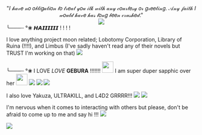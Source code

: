 <div align="center">
"𝐼 𝒽𝒶𝓋𝑒 𝓃𝑜 𝑜𝒷𝓁𝒾𝑔𝒶𝓉𝒾𝑜𝓃 𝓉𝑜 𝓉𝓇𝑒𝒶𝓉 𝓎𝑜𝓊 𝒾𝓁𝓀 𝓌𝒾𝓉𝒽 𝒶𝓃𝓎 𝒸𝑜𝓊𝓇𝓉𝑒𝓈𝓎 𝑜𝓇 𝑔𝓇𝑒𝑒𝓉𝒾𝓃𝑔. 𝒜𝓃𝓎 𝒻𝒶𝒾𝓉𝒽 𝐼 𝓌𝑜𝓊𝓁𝒹 𝒽𝒶𝓋𝑒 𝒽𝒶𝓈 𝓁𝑜𝓃𝑔 𝒷𝑒𝑒𝓃 𝒸𝓇𝓊𝓈𝒽𝑒𝒹."
</div>

<div align="center">
<img src= "https://i.pinimg.com/1200x/ea/63/19/ea6319a495a6a0882f1c42f8dd622111.jpg">
</div>
╰───┄ °❀
𝙃𝘼𝙄𝙄𝙄𝙄𝙄𝙄 ! ! ! ! 

I love anything project moon related; Lobotomy Corporation, Library of Ruina (!!!!), and Limbus (I've sadly haven't read any of their novels but TRUST I'm working on that)
<img src="https://64.media.tumblr.com/faba5e957c0cfc5c2aac7dd5f2c91d7a/979aeaa541231801-2a/s75x75_c1/ee3d7cd2fa3e9df6a43b1044ca05fb4e655ed9e3.gifv">

╰───┄ °❀ I LOVE *LOVE* **GEBURA** !!!!!!! 
<img src="https://media.tenor.com/fxeQmtdbVUgAAAAi/lobotomy-corporation-gebura.gif" alt="" width="30" height="30"> 
I am super duper sapphic over her 
<img src="https://c.tenor.com/W_mzJfhGVssAAAAd/tenor.gif" alt="" width="30" height="30">
<img src="https://64.media.tumblr.com/f73fe8161c2fe3a70462b9f90f06ed24/979aeaa541231801-07/s75x75_c1/7c39b23c27a44902bb17df25881430f5ac469d38.gifv">
<img src="https://64.media.tumblr.com/f73fe8161c2fe3a70462b9f90f06ed24/979aeaa541231801-07/s75x75_c1/7c39b23c27a44902bb17df25881430f5ac469d38.gifv">
<img src="https://64.media.tumblr.com/f73fe8161c2fe3a70462b9f90f06ed24/979aeaa541231801-07/s75x75_c1/7c39b23c27a44902bb17df25881430f5ac469d38.gifv">

I also love Yakuza, ULTRAKILL, and L4D2 GRRRR!!!
<img src="https://64.media.tumblr.com/df422b119f2f8759b4234b1e1b912c4b/979aeaa541231801-85/s75x75_c1/b70cdf3b57c67fc80107cb61953c783fa14550aa.gifv">
<img src="https://64.media.tumblr.com/df422b119f2f8759b4234b1e1b912c4b/979aeaa541231801-85/s75x75_c1/b70cdf3b57c67fc80107cb61953c783fa14550aa.gifv">

I'm nervous when it comes to interacting with others but please, don't be afraid to come up to me and say hi !!!
<img src="https://64.media.tumblr.com/2d1572a915683293339f79841c5284f2/979aeaa541231801-a6/s75x75_c1/222759d7de730cf8c1456297d9d9f8b4f7eec5ee.gifv">

<img src="https://pixelsafari.neocities.org/dividers/pompompurin.gif">
